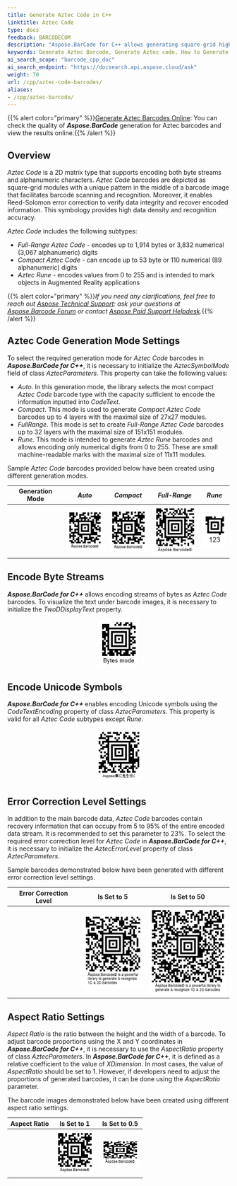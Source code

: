 ```yaml
---
title: Generate Aztec Code in C++
linktitle: Aztec Code
type: docs
feedback: BARCODECOM
description: "Aspose.BarCode for C++ allows generating square-grid high-density two-dimensional Aztec barcodes."
keywords: Generate Aztec Barcode, Generate Aztec code, How to Generate Aztec barcodes, Aspose.BarCode for C++
ai_search_scope: "barcode_cpp_doc"
ai_search_endpoint: "https://docsearch.api.aspose.cloud/ask"
weight: 70
url: /cpp/aztec-code-barcodes/
aliases:
- /cpp/aztec-barcode/
---
```

{{% alert color="primary" %}}[Generate Aztec Barcodes Online](https://products.aspose.app/barcode/generate/aztec): You can check the quality of ***Aspose.BarCode*** generation for Aztec barcodes and view the results online.{{% /alert %}}

## **Overview**
*Aztec Code* is a 2D matrix type that supports encoding both byte streams and alphanumeric characters. *Aztec Code* barcodes are depicted as square-grid modules with a unique pattern in the middle of a barcode image that facilitates barcode scanning and recognition. Moreover, it enables Reed-Solomon error correction to verify data integrity and recover encoded information. This symbology provides high data density and recognition accuracy.  
  
*Aztec Code* includes the following  subtypes:
-	*Full-Range Aztec Code* - encodes up to 1,914 bytes or 3,832 numerical (3,067 alphanumeric) digits
-	*Compact Aztec Code* - can encode up to 53 byte or 110 numerical (89 alphanumeric) digits
-	*Aztec Rune* - encodes values from 0 to 255 and is intended to mark objects in Augmented Reality applications
  
{{% alert color="primary" %}}*If you need any clarifications, feel free to reach out [Aspose Technical Support](/barcode/cpp/technical-support/): ask your questions at [Aspose.Barcode Forum](https://forum.aspose.com/c/barcode/13) or contact [Aspose Paid Support Helpdesk](https://helpdesk.aspose.com/).*{{% /alert %}}
  
## **Aztec Code Generation Mode Settings**
To select the required generation mode for *Aztec Code* barcodes in ***Aspose.BarCode for C++***, it is necessary to initialize the *AztecSymbolMode* field of class *AztecParameters*. This property can take the following values:
- *Auto*. In this generation mode, the library selects the most compact *Aztec Code* barcode type with the capacity sufficient to encode the information inputted into *CodeText*.
- *Compact*. This mode is used to generate *Compact Aztec Code* barcodes up to 4 layers with the maximal size of 27x27 modules. 
- *FullRange*. This mode is set to create *Full-Range Aztec Code* barcodes up to 32 layers with the maximal size of 151x151 modules.
- *Rune*. This mode is intended to generate *Aztec Rune* barcodes and allows encoding only numerical digits from 0 to 255. These are small machine-readable marks with the maximal size of 11x11 modules.  
  
Sample *Aztec Code* barcodes provided below have been created using different generation modes.
  
|Generation Mode|***Auto***|***Compact***|***Full-Range***|***Rune***|
| :-: | :-: | :-: | :-: | :-: |
| |<img src="aztecsymbolmodeauto.png">|<img src="aztecsymbolmodecompact.png">|<img src="aztecsymbolmodefullrange.png">|<img src="aztecsymbolmoderune.png">|
  
 
## **Encode Byte Streams**
***Aspose.BarCode for C++*** allows encoding streams of bytes as *Aztec Code* barcodes. To visualize the text under barcode images, it is necessary to initialize the *TwoDDisplayText* property. <!--The code sample provided below shows how to encode a stream of bytes into an *Aztec Code* barcode.-->
    
<p align="center"><img src="aztecbytesencoding.png"></p>
  
## **Encode Unicode Symbols**
***Aspose.BarCode for C++*** enables encoding Unicode symbols using the *CodeTextEncoding* property of class *AztecParameters*. This property is valid for all *Aztec Code* subtypes except *Rune*. 

<p align="center"><img src="azteccodetextencoding.png"></p>
  
## **Error Correction Level Settings**
In addition to the main barcode data, *Aztec Code* barcodes contain recovery information that can occupy from 5 to 95% of the entire encoded data stream. It is recommended to set this parameter to 23%. To select the required error correction level for *Aztec Code* in ***Aspose.BarCode for C++***, it is necessary to initialize the *AztecErrorLevel* property of class *AztecParameters*.  
  
Sample barcodes demonstrated below have been generated with different error correction level settings.
  
|Error Correction Level|Is Set to 5|Is Set to 50|
| :-: | :-: | :-: |
| |<img src="aztecerrorlevel5.png">|<img src="aztecerrorlevel50.png">|
  

## **Aspect Ratio Settings**
*Aspect Ratio* is the ratio between the height and the width of a barcode. To adjust barcode proportions using the X and Y coordinates in ***Aspose.BarCode for C++***, it is necessary to use the *AspectRatio* property of class *AztecParameters*. In ***Aspose.BarCode for C++***, it is defined as a relative coefficient to the value of *XDimension*. In most cases, the value of *AspectRatio* should be set to 1. However, if developers need to adjust the proportions of generated barcodes, it can be done using the *AspectRatio* parameter.  
  
The barcode images demonstrated below have been created using different aspect ratio settings.
  
|Aspect Ratio|Is Set to 1|Is Set to 0.5|
| :-: | :-: | :-: |
| |<img src="aztecaspectratio1.png">|<img src="aztecaspectratio0.5.png">|
  

  